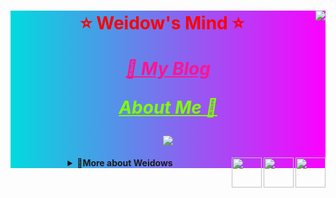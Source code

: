 <!--
 * @Author: Weidows
 * @Date: 2020-07-27 10:28:29
 * @LastEditors: Weidows
 * @LastEditTime: 2024-03-07 02:28:22
 * @FilePath: \Weidows\README.md
 * 这个markdown是显示在github-profile界面上的
-->

<div align="center" style="background-color: #00dbde;background-image: linear-gradient(90deg, #00dbde 0%, #fc00ff 100%);">

  <!-- 常用语言 -->
  <!-- <img src="https://github-readme-stats.vercel.app/api/top-langs/?username=Weidows&langs_count=8&theme=tokyonight&layout=compact" /> -->

  <!-- 评级 -->
  <img align="right" src="https://github-readme-stats.vercel.app/api?username=Weidows&show_icons=true&theme=synthwave" />

  <!-- Website badge -->
  <!-- <p align="center">
  <a href="https://www.anandmainali.com.np" target="_blank"><img alt="Website" src="https://img.shields.io/badge/Website-www.anandmainali.com.np-blue?style=flat&logo=google-chrome"></a>
  </p> -->



  <h1 style="color:red;">

  ⭐️ Weidow's Mind ⭐️

  <a href="https://weidows.github.io" target="_blank" style="color:deeppink;">_🚀 My Blog_</a>

  <a href="https://weidows.github.io/tags/resume" target="_blank" style="color:chartreuse;">_About Me 💩_</a>

  <!-- 访问计数 -->
  <img src="https://profile-counter.glitch.me/{Weidows}/count.svg" />

  </h1>

  <details>
    <summary>
      <img align="right" width="48px" src="https://cdn.jsdelivr.net/gh/Weidows/Weidows/image/tudoulei.png" />
      <img align="right" width="48px" src="https://cdn.jsdelivr.net/gh/Weidows/Weidows/image/tudoulei.png" />
      <img align="right" width="48px" src="https://cdn.jsdelivr.net/gh/Weidows/Weidows/image/tudoulei.png" />
      <b>🎉More about Weidows</b>
    </summary>

  ---

  <img align="center" src="https://cdn.jsdelivr.net/gh/Weidows/Weidows/image/README/details.jpg" />

  </details>

</div>
